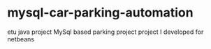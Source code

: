 # mysql-car-parking-automation
etu java project
MySql based parking project project I developed for netbeans

